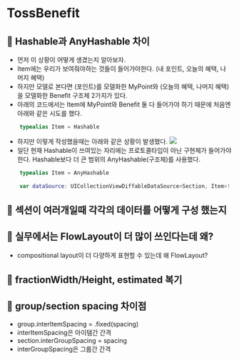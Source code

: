 # TossBenefit

## 🍎 Hashable과 AnyHashable 차이
- 먼저 이 상황이 어떻게 생겼는지 알아보자.
- Item에는 우리가 보여줘야하는 것들이 들어가야한다. (내 포인트, 오늘의 혜택, 나머지 혜택)
- 하지만 모델로 본다면 (포인트)를 모델화한 MyPoint와 (오늘의 혜택, 나머지 혜택)을 모델화한 Benefit 구조체 2가지가 있다.
- 아래의 코드에서는 Item에 MyPoint와 Benefit 둘 다 들어가야 하기 때문에 처음엔 아래와 같은 시도를 했다.
```swift
    typealias Item = Hashable
``` 
- 하지만 이렇게 작성했을때는 아래와 같은 상황이 발생했다.
![](https://i.imgur.com/cXr7jiU.png)
- 일단 현재 Hashable이 쓰여있는 자리에는 프로토콜타입이 아닌 구현체가 들어가야한다. Hashable보다 더 큰 범위의 AnyHashable(구조체)를 사용했다.
```swift
    typealias Item = AnyHashable
    
    var dataSource: UICollectionViewDiffableDataSource<Section, Item>!
```

## 🍎 섹션이 여러개일때 각각의 데이터를 어떻게 구성 했는지


## 🍎 실무에서는 FlowLayout이 더 많이 쓰인다는데 왜?
- compositional layout이 더 다양하게 표현할 수 있는데 왜 FlowLayout?

## 🍎 fractionWidth/Height, estimated 복기

## 🍎 group/section spacing 차이점
- group.interItemSpacing = .fixed(spacing)
- interItemSpacing은 아이템간 간격
- section.interGroupSpacing = spacing
- interGroupSpacing은 그룹간 간격
